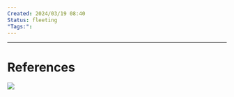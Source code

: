 ```yaml
---
Created: 2024/03/19 08:40
Status: fleeting
"Tags:":
---
```


---
# References
![](https://www.youtube.com/watch?v=fmSamHju3Mc&list=PLmwaCUBw5TkIrGOm_CqB8MDqyrkhJmSse&index=2)